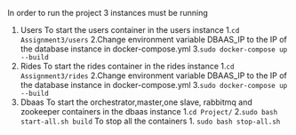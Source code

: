 In order to run the project 3 instances must be running
1. Users
    To start the users container in the users instance
        1.`cd Assignment3/users`
        2.Change environment variable DBAAS_IP to the IP of the database instance in docker-compose.yml
        3.`sudo docker-compose up --build`
2. Rides
    To start the rides container in the rides instance
        1.`cd Assignment3/rides`
        2.Change environment variable DBAAS_IP to the IP of the database instance in docker-compose.yml
        3.`sudo docker-compose up --build`
3. Dbaas
    To start the orchestrator,master,one slave, rabbitmq and zookeeper containers in the dbaas instance
        1.`cd Project/`
        2.`sudo bash start-all.sh build`
    To stop all the containers
        1. `sudo bash stop-all.sh`